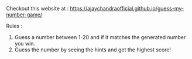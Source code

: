 Checkout this website at : https://ajaychandraofficial.github.io/guess-my-number-game/

Rules : 

1. Guess a number between 1-20 and if it matches the generated number you win.
2. Guess the number by seeing the hints and get the highest score!
